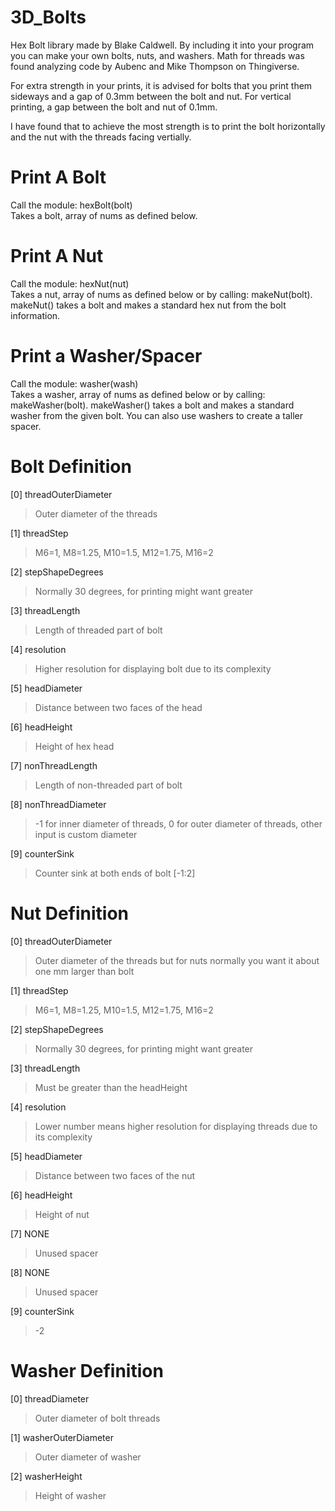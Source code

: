 # 3D_Bolts
Hex Bolt library made by Blake Caldwell. By including it into your program you can make your own bolts, nuts, and washers.
Math for threads was found analyzing code by Aubenc and Mike Thompson on Thingiverse.

For extra strength in your prints, it is advised for bolts that you print them sideways and a gap of 0.3mm between the bolt and nut.
For vertical printing, a gap between the bolt and nut of 0.1mm.

I have found that to achieve the most strength is to print the bolt horizontally and the nut with the threads facing vertially.

# Print A Bolt
Call the module: hexBolt(bolt)  
    Takes a bolt, array of nums as defined below.
    
# Print A Nut
Call the module: hexNut(nut)  
    Takes a nut, array of nums as defined below or by calling: makeNut(bolt). makeNut() takes a bolt and makes a standard hex nut from the bolt information.
    
# Print a Washer/Spacer
Call the module: washer(wash)  
    Takes a washer, array of nums as defined below or by calling: makeWasher(bolt). makeWasher() takes a bolt and makes a standard washer from the given bolt. You can also use washers to create a taller spacer.

# Bolt Definition

[0] threadOuterDiameter  

> Outer diameter of the threads  

[1] threadStep  

> M6=1, M8=1.25, M10=1.5, M12=1.75, M16=2  
      
[2] stepShapeDegrees  

> Normally 30 degrees, for printing might want greater  
      
[3] threadLength  

> Length of threaded part of bolt  
      
[4] resolution  

> Higher resolution for displaying bolt due to its complexity  
      
[5] headDiameter  

> Distance between two faces of the head  
      
[6] headHeight  

> Height of hex head  
      
[7] nonThreadLength  

> Length of non-threaded part of bolt  
      
[8] nonThreadDiameter  

> -1 for inner diameter of threads, 0 for outer diameter of threads, other input is custom diameter  
      
[9] counterSink  

> Counter sink at both ends of bolt [-1:2]  

     
# Nut Definition

[0] threadOuterDiameter  

> Outer diameter of the threads but for nuts normally you want it about one mm larger than bolt

[1] threadStep  

> M6=1, M8=1.25, M10=1.5, M12=1.75, M16=2
  
[2] stepShapeDegrees  

> Normally 30 degrees, for printing might want greater
      
[3] threadLength  

> Must be greater than the headHeight

[4] resolution  

> Lower number means higher resolution for displaying threads due to its complexity

[5] headDiameter  

> Distance between two faces of the nut

[6] headHeight  

> Height of nut

[7] NONE  
> Unused spacer

[8] NONE  

> Unused spacer

[9] counterSink  

> -2

      
# Washer Definition

[0] threadDiameter  

> Outer diameter of bolt threads
      
[1] washerOuterDiameter  

> Outer diameter of washer
      
[2] washerHeight  

> Height of washer
      
